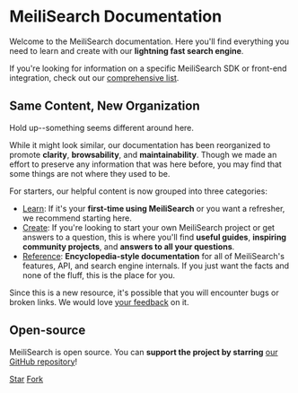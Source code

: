 # MeiliSearch Documentation

Welcome to the MeiliSearch documentation. Here you'll find everything you need to learn and create with our **lightning fast search engine**.

[<linkButton text="🔎 WHAT IS MEILISEARCH?"/>](/learn/what_is_meilisearch)

If you're looking for information on a specific MeiliSearch SDK or front-end integration, check out our [comprehensive list](/learn/what_is_meilisearch/sdks.md).

## Same Content, New Organization

Hold up--something seems different around here.

While it might look similar, our documentation has been reorganized to promote **clarity**, **browsability**, and **maintainability**. Though we made an effort to preserve any information that was here before, you may find that some things are not where they used to be.

For starters, our helpful content is now grouped into three categories:

- [Learn](/learn): If it's your **first-time using MeiliSearch** or you want a refresher, we recommend starting here.
- [Create](/create): If you're looking to start your own MeiliSearch project or get answers to a question, this is where you'll find **useful guides**, **inspiring community projects**, and **answers to all your questions**.
- [Reference](/reference): **Encyclopedia-style documentation** for all of MeiliSearch's features, API, and search engine internals. If you just want the facts and none of the fluff, this is the place for you.

Since this is a new resource, it's possible that you will encounter bugs or broken links. We would love [your feedback](https://github.com/meilisearch/documentation/issues) on it.

## Open-source

MeiliSearch is open source. You can **support the project by starring** [our GitHub repository](https://github.com/meilisearch/MeiliSearch)!

<a class="github-button" href="https://github.com/meilisearch/MeiliSearch" data-icon="octicon-star" data-size="large" data-show-count="true" aria-label="Star meilisearch/MeiliSearch on GitHub">Star</a>
<a class="github-button" href="https://github.com/meilisearch/MeiliSearch/fork" data-icon="octicon-repo-forked" data-size="large" data-show-count="false" aria-label="Fork meilisearch/MeiliSearch on GitHub">Fork</a><!-- prettier-ignore
--><script async defer src="https://buttons.github.io/buttons.js"></script>